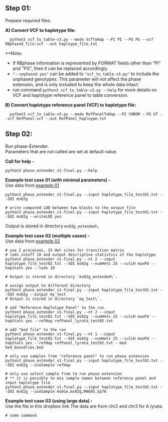 

## Step 01:
Prepare required files.

  **A) Convert VCF to haplotype file:**

      python3 vcf_to_table-v3.py --mode VcfToHap --PI PI --PG PG --vcf RBphased_file.vcf --out haploype_file.txt
      
  **Note:
  - If RBphase information is represented by FORMAT fields other than "PI" and "PG", then it can be replaced accordingly.
  - `"--unphased yes"` can be added to `"vcf_to_table-v3.py"` to include the unphased genotypes. This parameter will not affect the phase extension, and is only included to keep the whole data intact.`
  - run command `python3 vcf_to_table-v3.py --help` for more details on VCF and haplotype reference panel to table conversion.
        

  **B) Convert haplotype reference panel (VCF) to haplotype file:**
  
      python3 vcf_to_table-v3.py --mode RefPanelToHap --PI CHROM --PG GT --vcf RefPanel.vcf --out RefPanel_haploype.txt
    

## Step 02:
Run phase-Extender.\
Parameters that are not called are set at default value.

**Call for help -**

    python3 phase_extender_v1-final.py --help
    
**Example test case 01 (with minimal parameters) -**\
Use data from [example 01](https://github.com/everestial/phase-Extender/tree/master/example01)

    python3 phase_extender_v1-final.py --input haplotype_file_test01.txt --SOI ms02g
    
    # write computed LOD between two blocks to the output file
    python3 phase_extender_v1-final.py --input haplotype_file_test01.txt --SOI ms02g --writeLOD yes
    
Output is stored in directory `ms02g_extended\`.


**Example test case 02 (multiple cases) -**\
Use data from [example 02](https://github.com/everestial/phase-Extender/tree/master/example02)

    # use 2 processes, 25 Het sites for transition matrix
    # lods cutoff 10 and output descriptive statistics of the haplotype    
    python3 phase_extender_v1-final.py --nt 2 --input haplotype_file_test02.txt --SOI ms02g --numHets 25 --culLH maxPd --hapStats yes --lods 10
    
    # Output is stored in directory `ms02g_extended\`.
    
    # assign output to different directory
    python3 phase_extender_v1-final.py --input haplotype_file_test02.txt --SOI ms02g --output my_test
    # Output is stored in directory `my_test\`.
    
    # add "Reference Haplotype Panel" to the run
    python3 phase_extender_v1-final.py --nt 2 --input haplotype_file_test02.txt --SOI ms02g --numHets 25 --culLH maxPd --hapStats yes --refHap refPanel_lyrata_test02.txt
    
    # add "bed file" to the run
    python3 phase_extender_v1-final.py --nt 1 --input haplotype_file_test02.txt --SOI ms02g --numHets 25 --culLH maxPd --hapStats yes --refHap refPanel_lyrata_test02.txt --bed bed_boundries.bed
    
    # only use samples from "reference panel" to run phase extension
    python3 phase_extender_v1-final.py --input haplotype_file_test02.txt --SOI ms02g --useSample refHap
        
    # only use select sample from to run phase extension
    # ** it is possible to mix sample names between reference panel and input haplotype file
    python3 phase_extender_v1-final.py --input haplotype_file_test02.txt --SOI ms02g --useSample ms01e,ms02g,MA605,Sp76
    
**Example test case 03 (using large data) -**\
Use the file in this dropbox link
The data are from chr2 and chr3 for A lyrata. 

    # some command
